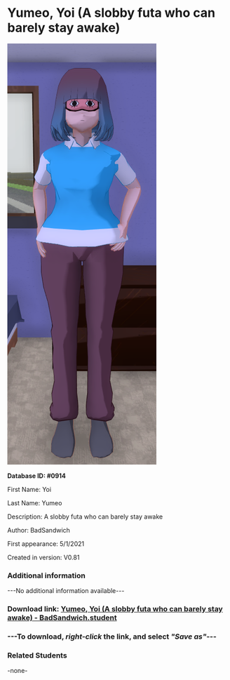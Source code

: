 # Yumeo, Yoi (A slobby futa who can barely stay awake)

<img src="../../Files/Images/Yumeo, Yoi (A slobby futa who can barely stay awake).png" title="Yumeo, Yoi (A slobby futa who can barely stay awake) - BadSandwich">

**Database ID: #0914**

First Name: Yoi

Last Name: Yumeo

Description: A slobby futa who can barely stay awake

Author: BadSandwich

First appearance: 5/1/2021

Created in version: V0.81

### Additional information

---No additional information available---

### Download link: <a href="https://raw.githubusercontent.com/Arbiter1223/Daigaku-Gurashi-Custom-Students/master/Files/Student%20Files/Yumeo%2C%20Yoi%20(A%20slobby%20futa%20who%20can%20barely%20stay%20awake)%20-%20BadSandwich.student">Yumeo, Yoi (A slobby futa who can barely stay awake) - BadSandwich.student</a>

### ---**To download, _right-click_ the link, and select _"Save as"_**---

### Related Students

-none-
